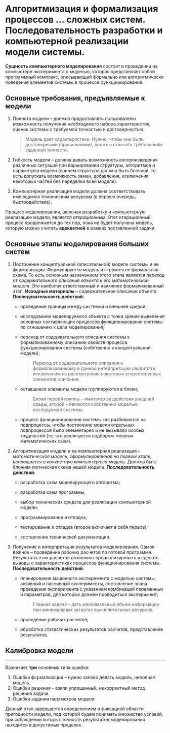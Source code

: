 # Алгоритмизация и формализация процессов … сложных систем. Последовательность разработки и компьютерной реализации модели системы.

**Сущность компьютерного моделирования** состоит в проведении на компьютере эксперимента с моделью, которая представляет собой программный комплекс, описывающий формально или алгоритмически поведение элементов системы в процессе функционирования.



## Основные требования, предъявляемые к модели

1. Полнота модели – должна предоставлять пользователю возможность получения необходимого набора характеристик, оценок системы с требуемой точностью и достоверностью. 

    > Модель дает характеристики. Нужно, чтобы они были достоверными (правильными), должны отвечать требованиям заданной точности.

2. Гибкость модели – должна давать возможность воспроизведения различных ситуаций при варьировании структуры, алгоритмов и параметров модели (причем структура должна быть блочной, то есть допускать возможность замен, добавления, исключения некоторых частей без переделки всей модели).
3. Компьютерная реализация модели должна соответствовать имеющимся техническим ресурсам (в первую очередь, быстродействие).

Процесс моделирования, включая разработку и компьютерную реализацию модели, является *итерационным*. Этот итерационный процесс продолжается до тех пор, пока не будет получена модель, которую можно считать **адекватной** в рамках поставленной задачи.



## Основные этапы моделирования больших систем

1. Построение концептуальной (описательной) модели системы и ее формализация. Формулируется модель и строится ее формальная схема. То есть основным назначением этого этапа является *переход от содержательного описания объекта к его математической модели*. Это наиболее ответственный и наименее формализованный этап. **Исходные материалы** – содержательное описание объекта. **Последовательность действий**:

    - проведение границы между системой и внешней средой;

    - исследование моделируемого объекта с точки зрения выделения основных составляющих процессов функционирования системы по отношению к цели моделирования;

    - переход от содержательного описания системы к формализованному описанию свойств процесса функционирования системы (собственно к концептуальной модели);

        > Переход от содержательного описания к формализованному в данной интерпретации сводится к исключению из рассмотрения некоторых второстепенных элементов описания.

    - оставшиеся элементы модели группируются в блоки;

        > Блоки первой группы – имитатор воздействия внешней среды, второй – являются собственно моделью исследуемой системы.

    - процесс функционирования системы так разбиваются на подпроцессы, чтобы построение модели отдельных подпроцессов было элементарно и не вызывало особых трудностей (то, что реализуется подбором типовых математических схем).

2. Алгоритмизация модели и ее компьютерная реализация – *математическая модель, сформулированная на первом этапе, воплощается в конкретную компьютерную модель*. Должна быть блочная логическая схема нашей модели. **Последовательность действий**:

    - разработка схем моделирующего алгоритма;

    - разработка схем программы;

    - выбор технических средств для реализации компьютерной модели;

    - программирование и отладка;
    - тестирование и отладка (второе включает в себя первое);
    - составление технической документации.

3. Получение и интерпретация результатов моделирования. Самое важное – проведение рабочих расчетов по готовой программе. Результаты этих расчетов позволяют проанализировать и сделать выводы о характеристиках процессов функционирования системы. **Последовательность действий**:

    - планирование машинного эксперимента с моделью системы, активный и пассивный эксперименты, составление плана проведения эксперимента с указанием комбинаций переменных и параметров, для  которых должен проводиться эксперимент;

        > Главная задача – дать максимальный объем информации при минимальных затратах вычислительных ресурсов.

    - проведение рабочих расчетов;

    - обработка статистических результатов расчетов, представление результатов.

    

## Калибровка модели

---

Возникает **три** основных типа ошибки:

1. Ошибка формализации – нужно заново делать модель, неполная модель.
2. Ошибки решения – взяли упрощенный, некорректный метод решения задачи.
3. Ошибки задания параметров модели.

Данный этап завершается определением и фиксацией области пригодности модели, под которой будем понимать множество условий, при соблюдении которых точность результатов моделирования находится в допустимых пределах. 



